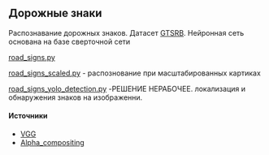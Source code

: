 ## Дорожные знаки 

Распознавание дорожных знаков. 
Датасет [GTSRB](http://benchmark.ini.rub.de/?section=gtsrb&subsection=news). 
Нейронная сеть основана на базе сверточной сети 

[road_signs.py](road_signs.py)

[road_signs_scaled.py](road_signs_scaled.py) - распознование при масштабированных картиках

[road_signs_yolo_detection.py](road_signs_yolo_detection.py) -РЕШЕНИЕ НЕРАБОЧЕЕ. локализация и обнаружения знаков на изображенни.


#### Источники
 
 - [VGG](https://neurohive.io/ru/vidy-nejrosetej/vgg16-model/)
 - [Alpha_compositing](https://en.wikipedia.org/wiki/Alpha_compositing) 